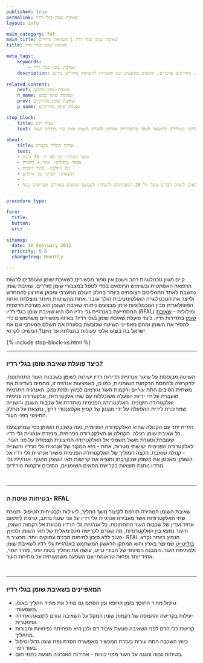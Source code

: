 ```yaml
---
published: true
permalink: שאיבת-שומן-בגלי-רדיו
layout: info

main_category: fat
main_title: שאיבת שומן בגלי רדיו | השוואת מחירים
title: שאיבת שומן בגלי רדיו

meta_tags:
    keywords:
        - שאיבת שומן בגלי רדיו
    description: שאיבת שומן בגלי רדיו - הסבר מקיף על השיטה, מכשירים בולטים, מומחים מומלצים, מחירונים עדכניים, קופונים ומבצעים וגם אפשרות להשוואת מחירים בחינם
    
related_content:
    next: שאיבת-שומן-מהבטן
    n_name: שאיבת שומן בבטן
    prev: שאיבת-שומן-מהירכיים
    p_name: שאיבת שומן מהירכיים

stop_block: 
    title: עצרו רגע
    text: סובלים ממצבורי שומן טורדניים ומחפשים דרך יעילה להסירם? למרות שישנן מספר שיטות להסרת שומן, מומלץ שתשקלו המסה בשיטת הבודי טייט, המדובר במכשיר חדשני המבוסס על גלי רדיו הנותן פתרון מושלם הן למצבורי השומן והן ל״גלים״ שעלולים להישאר לאחר פרוצדורות אחרות להסרת השומן וזאת ע״י מתיחת העור.
    
about:
    title: אודות ההליך בקצרה
    text: 
    - משך ההליך- בין 45 ל- 75 דקות
    - מספר טיפולים- אחד + ביקורת
    - זמן החלמה- מהיר יחסית
    - תוצאות- לפרקי זמן ארוכים
    - 
    - מתאים לנשים וגברים מעל גיל 20 המעוניינים להפחית ולצמצם שומנים באזורים מסויימים בגוף


procedure_type: 

form:
  title: 
  button: 
  src:
  
sitemap: 
  date: 16 February 2015
  priority: 0.6
  changefreq: Monthly

---
```

קיים מגוון טכנולוגיות רחב וישנם אין ספור מכשירים לשאיבת שומן שעומדים לרשות הרפואה האסתטית ובשימוש הרופאים בכדי לטפל במצבורי שומן סוררים. שאיבת שומן נחשבת לאחד התהליכים הצומחים ביותר בחלק העולם המערבי ומכאן שהרצון להתחדש ולייצר את הטכנולוגייה האולטימטיבית הולך וגובר. אחת מהשיטות היותר מוצלחת ואחת הפופולארית מבין הטכנולוגיות איתן מבצעים ניתוחי שאיבת השומן היא מערכת חדשנית המסתייעת באנרגיית גלי רדיו הלו היא שאיבת שומן בגלי רדיו (RFAL) ומילולית – [שאיבת שומן](/) בתדירות רדיו. כיצד פועלת שאיבת שומן בגלי רדיו? באיזה מכשירים משתמשים כדי להסיר את השומן ומהם מאפייני השיטה שכובשת בסערה את העולם המערבי וגם את ישראל בה בוצעו אלפי פעולות בהצלחה עד היום? המשיכו לקרוא.

 {% include stop-block-xs.html %}  

- - - - - -
 
###  כיצד פועלת שאיבת שומן בגלי רדיו?

השיטה מבוססת על שיגור אנרגיית תדירות רדיו ישירות לשומן בשכבות העור התחתונות, להקרשה ולהמסת הרקמות השומניות, כמו כן, באמצעות אנרגיה זו, מחמים בעדינות את משתית הסיבים התת עוריים ורקמות העור וגורמים לכיווץ ולתת נמק. האנרגיה התרמית מועברת על ידי ידיות הפעלה משוכללות עם שתי אלקטרודות, אלקטרודה פנימית ואלקטרודה חיצונית. האלקטרודה הפנימית מוחדרת אל שכבות השומן והשנייה שמחוברת לידית ההפעלה על ידי מנגנון של קפיץ אקסצנטרי דרוך, נמצאת על החלק החיצוני בפני העור. 

הידית יחד עם הקנולה שהיא האלקטרודה הפנימית, נעה בשכבת השומן כפי שמתבצעת כל שאיבת שומן רגילה. הקנולה או האלקטרודה הפנימית, מפזרת אנרגיית גלי רדיו שעוברת וסוגרת מעגל חשמלי אל האלקטרודה החיצונית הצמודה על פני העור. לאלקטרודה הפנימית יש שתי מטרות, אחת - היא המקור של אנרגיית גלי הרדיו והשנייה - קנולה שואבת. הקצה המוליך של האלקטרודה הפנימית משגר אנרגיית גלי רדיו אל השומן, מאכסן את השומן שבקרבתו ומוציא את קרישות תאי השומן מהגוף. אנרגיית גלי הרדיו נותנת תוצאות בקרישת התאים השומניים, הסיבים ורקמות הורידים.
  
 

- - - - - -

###  בטיחות שיטת ה- RFAL

שאיבת השומן המהירה תורמת לקיצור משך ההליך, ליעילות ולבטיחות הטיפול. תצורת שתי האלקטרודות אשר מעבירה אנרגיית גלי רדיו על פני שטח נרחב, גורמת לחימום אחיד ועדין של שכבות העור התחתונות. כל אנרגיית גלי הרדיו מכוונת אל רקמות השומן, והעור נמצא בין האלקטרודות, מה שגורם לקרישה מכסימאלית של תאי השומן ולכיווץ העור ללא סיכון לחימום מבנים עמוקים יותר. מכשיר ה- RFAL הנפוץ ביותר נקרא [בודיטייט](/בודי-טייט) שמיוצר בארץ והוא המתקן הראשון המשתמש באנרגיית גלי רדיו לשאיבת שומן ולמתיחת העור. המבנה המיוחד של הבודי טייט, עושה את ההליך בטוח יותר, מהיר יותר, אחיד יותר ופחות טראומתי עם השפעה משמעותית על מתיחת העור.
  
 

- - - - - -

###  המאפיינים בשאיבת שומן בגלי רדיו

- טיפול מהיר החוסך בזמן הרופא ומן הסתם גם מוזיל את מחיר ההליך באופן משמעותי.
- יעילות בקרישה וההמסה של רקמות שומן המקל על השאיבה וגורם לתוצאה אחידה וסימטרית.
- קרישת כלי הדם לפני השאיבה מונעת איבוד דם ולכן היא מפחיתה נפיחויות וחבורות מההליך.
- כיווץ השכבה התת עורית בעזרת המכשיר מאפשרת הסרת נפח שומן גדול וטיפול בעור רפוי.
- בטיחות גבוה והגנה על העור מפני כוויות - אחידות האנרגיה מונעת כתמי חום.